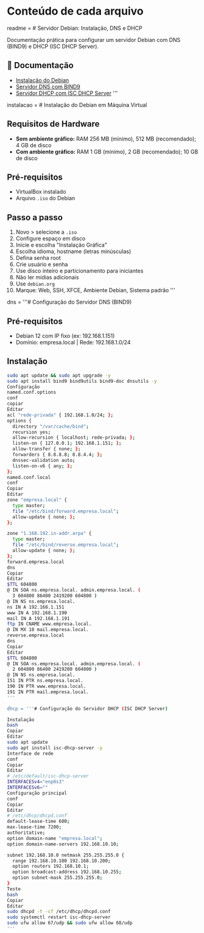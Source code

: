
# Conteúdo de cada arquivo
readme = # Servidor Debian: Instalação, DNS e DHCP

Documentação prática para configurar um servidor Debian com DNS (BIND9) e DHCP (ISC DHCP Server).

## 📄 Documentação

- [Instalação do Debian](docs/instalacao.md)
- [Servidor DNS com BIND9](docs/dns.md)
- [Servidor DHCP com ISC DHCP Server](docs/dhcp.md)
'''

instalacao = # Instalação do Debian em Máquina Virtual

## Requisitos de Hardware

- **Sem ambiente gráfico:** RAM 256 MB (mínimo), 512 MB (recomendado); 4 GB de disco
- **Com ambiente gráfico:** RAM 1 GB (mínimo), 2 GB (recomendado); 10 GB de disco

## Pré-requisitos

- VirtualBox instalado
- Arquivo `.iso` do Debian

## Passo a passo

1. Novo > selecione a `.iso`
2. Configure espaço em disco
3. Inicie e escolha "Instalação Gráfica"
4. Escolha idioma, hostname (letras minúsculas)
5. Defina senha root
6. Crie usuário e senha
7. Use disco inteiro e particionamento para iniciantes
8. Não ler mídias adicionais
9. Use `debian.org`
10. Marque: Web, SSH, XFCE, Ambiente Debian, Sistema padrão
'''

dns = '''# Configuração do Servidor DNS (BIND9)

## Pré-requisitos

- Debian 12 com IP fixo (ex: 192.168.1.151)
- Domínio: empresa.local | Rede: 192.168.1.0/24

## Instalação

```bash
sudo apt update && sudo apt upgrade -y
sudo apt install bind9 bind9utils bind9-doc dnsutils -y
Configuração
named.conf.options
conf
copiar
Editar
acl "rede-privada" { 192.168.1.0/24; };
options {
  directory "/var/cache/bind";
  recursion yes;
  allow-recursion { localhost; rede-privada; };
  listen-on { 127.0.0.1; 192.168.1.151; };
  allow-transfer { none; };
  forwarders { 8.8.8.8; 8.8.4.4; };
  dnssec-validation auto;
  listen-on-v6 { any; };
};
named.conf.local
conf
Copiar
Editar
zone "empresa.local" {
  type master;
  file "/etc/bind/forward.empresa.local";
  allow-update { none; };
};

zone "1.168.192.in-addr.arpa" {
  type master;
  file "/etc/bind/reverse.empresa.local";
  allow-update { none; };
};
forward.empresa.local
dns
Copiar
Editar
$TTL 604800
@ IN SOA ns.empresa.local. admin.empresa.local. (
  3 604800 86400 2419200 604800 )
@ IN NS ns.empresa.local.
ns IN A 192.168.1.151
www IN A 192.168.1.190
mail IN A 192.168.1.191
ftp IN CNAME www.empresa.local.
@ IN MX 10 mail.empresa.local.
reverse.empresa.local
dns
Copiar
Editar
$TTL 604800
@ IN SOA ns.empresa.local. admin.empresa.local. (
  2 604800 86400 2419200 604800 )
@ IN NS ns.empresa.local.
151 IN PTR ns.empresa.local.
190 IN PTR www.empresa.local.
191 IN PTR mail.empresa.local.
'''

dhcp = '''# Configuração do Servidor DHCP (ISC DHCP Server)

Instalação
bash
Copiar
Editar
sudo apt update
sudo apt install isc-dhcp-server -y
Interface de rede
conf
Copiar
Editar
# /etc/default/isc-dhcp-server
INTERFACESv4="enp0s3"
INTERFACESv6=""
Configuração principal
conf
Copiar
Editar
# /etc/dhcp/dhcpd.conf
default-lease-time 600;
max-lease-time 7200;
authoritative;
option domain-name "empresa.local";
option domain-name-servers 192.168.10.10;

subnet 192.168.10.0 netmask 255.255.255.0 {
  range 192.168.10.100 192.168.10.200;
  option routers 192.168.10.1;
  option broadcast-address 192.168.10.255;
  option subnet-mask 255.255.255.0;
}
Teste
bash
Copiar
Editar
sudo dhcpd -t -cf /etc/dhcp/dhcpd.conf
sudo systemctl restart isc-dhcp-server
sudo ufw allow 67/udp && sudo ufw allow 68/udp
'''

